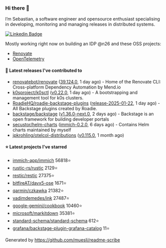 ### Hi there 👋

I’m Sebastian, a software engineer and opensource enthusiast specialising in developing, monitoring and managing releases in distributed systems.    

[![Linkedin Badge](https://img.shields.io/badge/-LinkedIn-blue?style=flat&logo=Linkedin&logoColor=white&link=https://www.linkedin.com/in/sebastian-poxhofer/)](https://www.linkedin.com/in/sebastian-poxhofer/)

Mostly working right now on building an IDP @n26 and these OSS projects:
- [Renovate](https://github.com/renovatebot/renovate)
- [OpenTelemetry](https://github.com/open-telemetry)



#### 🚀 Latest releases I've contributed to

- [renovatebot/renovate](https://github.com/renovatebot/renovate) ([39.124.0](https://github.com/renovatebot/renovate/releases/tag/39.124.0), 1 day ago) - Home of the Renovate CLI: Cross-platform Dependency Automation by Mend.io
- [k0sproject/k0sctl](https://github.com/k0sproject/k0sctl) ([v0.22.0](https://github.com/k0sproject/k0sctl/releases/tag/v0.22.0), 1 day ago) - A bootstrapping and management tool for k0s clusters.
- [RoadieHQ/roadie-backstage-plugins](https://github.com/RoadieHQ/roadie-backstage-plugins) ([release-2025-01-22](https://github.com/RoadieHQ/roadie-backstage-plugins/releases/tag/release-2025-01-22), 1 day ago) - All Backstage plugins created by Roadie.
- [backstage/backstage](https://github.com/backstage/backstage) ([v1.36.0-next.0](https://github.com/backstage/backstage/releases/tag/v1.36.0-next.0), 2 days ago) - Backstage is an open framework for building developer portals
- [secustor/helm-charts](https://github.com/secustor/helm-charts) ([immich-0.2.0](https://github.com/secustor/helm-charts/releases/tag/immich-0.2.0), 6 days ago) - Contains Helm charts maintained by myself
- [jpkrohling/otelcol-distributions](https://github.com/jpkrohling/otelcol-distributions) ([v0.115.0](https://github.com/jpkrohling/otelcol-distributions/releases/tag/v0.115.0), 1 month ago)

#### ⭐ Latest projects I've starred

- [immich-app/immich](https://github.com/immich-app/immich) 56818⭐
- [rustic-rs/rustic](https://github.com/rustic-rs/rustic) 2129⭐
- [restic/restic](https://github.com/restic/restic) 27375⭐
- [bitfireAT/davx5-ose](https://github.com/bitfireAT/davx5-ose) 1671⭐
- [qarmin/czkawka](https://github.com/qarmin/czkawka) 21382⭐
- [vadimdemedes/ink](https://github.com/vadimdemedes/ink) 27487⭐
- [google-gemini/cookbook](https://github.com/google-gemini/cookbook) 10460⭐
- [microsoft/markitdown](https://github.com/microsoft/markitdown) 35381⭐
- [standard-schema/standard-schema](https://github.com/standard-schema/standard-schema) 612⭐
- [grafana/backstage-plugin-grafana-catalog](https://github.com/grafana/backstage-plugin-grafana-catalog) 11⭐



Generated by https://github.com/muesli/readme-scribe
